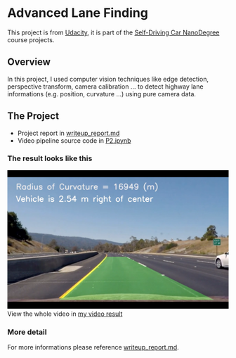 # Advanced Lane Finding
This project is from [Udacity](https://github.com/udacity/CarND-Advanced-Lane-Lines), it is part of the [Self-Driving Car NanoDegree](https://www.udacity.com/course/self-driving-car-engineer-nanodegree--nd013) course projects.

## Overview
In this project, I used computer vision techniques like edge detection, perspective transform, camera calibration ... to detect highway lane informations (e.g. position, curvature ...) using pure camera data.

## The Project
* Project report in [writeup_report.md](./writeup_report.md)
* Video pipeline source code in [P2.ipynb](./P2.ipynb)

### The result looks like this
![result screenshot](./output_images/screenshot.png "Output")
View the whole video in [my video result](./output_images/project_video_result.mp4)

### More detail

For more informations please reference [writeup_report.md](./writeup_report.md).
